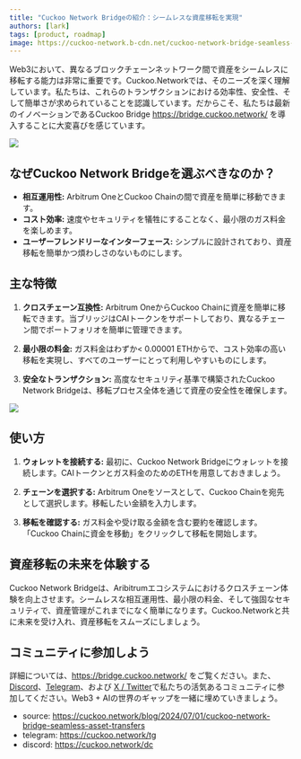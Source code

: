 ```yaml
---
title: "Cuckoo Network Bridgeの紹介：シームレスな資産移転を実現"
authors: [lark]
tags: [product, roadmap]
image: https://cuckoo-network.b-cdn.net/cuckoo-network-bridge-seamless-asset-transfers.webp
---
```


Web3において、異なるブロックチェーンネットワーク間で資産をシームレスに移転する能力は非常に重要です。Cuckoo.Networkでは、そのニーズを深く理解しています。私たちは、これらのトランザクションにおける効率性、安全性、そして簡単さが求められていることを認識しています。だからこそ、私たちは最新のイノベーションであるCuckoo Bridge https://bridge.cuckoo.network/ を導入することに大変喜びを感じています。

![](https://cuckoo-network.b-cdn.net/cuckoo-network-bridge-seamless-asset-transfers.webp)

## なぜCuckoo Network Bridgeを選ぶべきなのか？

- **相互運用性:** Arbitrum OneとCuckoo Chainの間で資産を簡単に移動できます。
- **コスト効率:** 速度やセキュリティを犠牲にすることなく、最小限のガス料金を楽しめます。
- **ユーザーフレンドリーなインターフェース:** シンプルに設計されており、資産移転を簡単かつ煩わしさのないものにします。

## 主な特徴

1. **クロスチェーン互換性:** Arbitrum OneからCuckoo Chainに資産を簡単に移転できます。当ブリッジはCAIトークンをサポートしており、異なるチェーン間でポートフォリオを簡単に管理できます。

2. **最小限の料金:** ガス料金はわずか< 0.00001 ETHからで、コスト効率の高い移転を実現し、すべてのユーザーにとって利用しやすいものにします。

3. **安全なトランザクション:** 高度なセキュリティ基準で構築されたCuckoo Network Bridgeは、移転プロセス全体を通じて資産の安全性を確保します。

[![](https://cuckoo-network.b-cdn.net/cuckoo-bridge-screenshot.webp)](https://bridge.cuckoo.network/)

## 使い方

1. **ウォレットを接続する:** 最初に、Cuckoo Network Bridgeにウォレットを接続します。CAIトークンとガス料金のためのETHを用意しておきましょう。

2. **チェーンを選択する:** Arbitrum Oneをソースとして、Cuckoo Chainを宛先として選択します。移転したい金額を入力します。

3. **移転を確認する:** ガス料金や受け取る金額を含む要約を確認します。「Cuckoo Chainに資金を移動」をクリックして移転を開始します。

## 資産移転の未来を体験する

Cuckoo Network Bridgeは、Aribitrumエコシステムにおけるクロスチェーン体験を向上させます。シームレスな相互運用性、最小限の料金、そして強固なセキュリティで、資産管理がこれまでになく簡単になります。Cuckoo.Networkと共に未来を受け入れ、資産移転をスムーズにしましょう。

## コミュニティに参加しよう

詳細については、https://bridge.cuckoo.network/ をご覧ください。また、[Discord](https://cuckoo.network/dc)、[Telegram](https://cuckoo.network/tg)、および [X / Twitter](https://cuckoo.network/x)で私たちの活気あるコミュニティに参加してください。Web3 + AIの世界のギャップを一緒に埋めていきましょう。

- source: https://cuckoo.network/blog/2024/07/01/cuckoo-network-bridge-seamless-asset-transfers
- telegram: https://cuckoo.network/tg
- discord: https://cuckoo.network/dc
